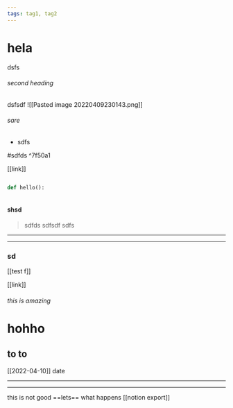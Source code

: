 ```yaml
---
tags: tag1, tag2
---
```

# hela
dsfs

###### second heading
dsfsdf
![[Pasted image 20220409230143.png]]

###### sare
- sdfs

#sdfds ^7f50a1

[[link]]


```python

def hello():
	
```

#### shsd
> sdfds sdfsdf
> sdfs
> 
---
---
### sd
[[test f]]

[[link]]

###### this is amazing 
# hohho
## to to
[[2022-04-10]] date 

___
---

this is not good ==lets== what happens
[[notion export]]

